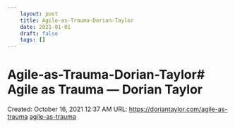 ```yaml
---
 	layout: post
 	title: Agile-as-Trauma-Dorian-Taylor
 	date: 2021-01-01
 	draft: false
 	tags: []
---
```


# Agile-as-Trauma-Dorian-Taylor# Agile as Trauma — Dorian Taylor
Created: October 16, 2021 12:37 AM
URL: https://doriantaylor.com/agile-as-trauma
[agile-as-trauma](Agile%20as%20Trauma%20%E2%80%94%20Dorian%20Taylor%20afe646a37ecf4d0d9838f1fbce8a47ca/agile-as-trauma)
